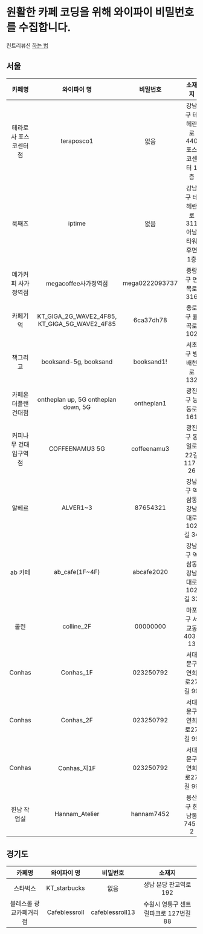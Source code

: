 # 원활한 카페 코딩을 위해 와이파이 비밀번호를 수집합니다.

컨트리뷰션 [하는 법](Contribution.md)

## 서울

|        카페명         |                 와이파이 명                  |    비밀번호    |                소재지                 |
| :-------------------: | :------------------------------------------: | :------------: | :-----------------------------------: |
| 테라로사 포스코센터점 |                  teraposco1                  |      없음      |  강남구 테헤란로 440 포스코센터 1층   |
|        북째즈         |                    iptime                    |      없음      | 강남구 테헤란로 311 아남타워 후면 1층 |
|  메가커피 사가정역점  |             megacoffee사가정역점             | mega0222093737 |           중랑구 면목로 316           |
|       카페기억        | KT_GIGA_2G_WAVE2_4F85, KT_GIGA_5G_WAVE2_4F85 |   6ca37dh78    |           종로구 율곡로 102           |
|       책그리고        |            booksand-5g, booksand             |   booksand1!   |          서초구 방배천로 132          |
|  카페온더플랜 건대점  |     ontheplan up, 5G ontheplan down, 5G      |   ontheplan1   |           광진구 능동로 161           |
| 커피나무 건대입구역점 |                COFFEENAMU3 5G                |  coffeenamu3   |       광진구 동일로22길 117-26        |
|        알베르         |                   ALVER1~3                   |    87654321    |    강남구 역삼동 강남대로102길 34     |
|        ab 카페        |                ab_cafe(1F~4F)                |   abcafe2020   |    강남구 역삼동 강남대로102길 32     |
|         콜린          |                  colline_2F                  |    00000000    |         마포구 서교동 403-13          |
|        Conhas         |                  Conhas_1F                   |   023250792    |        서대문구 연희로27길 99         |
|        Conhas         |                  Conhas_2F                   |   023250792    |        서대문구 연희로27길 99         |
|        Conhas         |                 Conhas\_지1F                 |   023250792    |        서대문구 연희로27길 99         |
|      한남 작업실      |                Hannam_Atelier                |   hannam7452   |          용산구 한남동 745-2          |

## 경기도

|         카페명          |  와이파이 명  |    비밀번호     |                소재지                 |
| :---------------------: | :-----------: | :-------------: | :-----------------------------------: |
|        스타벅스         | KT_starbucks  |      없음       |        성남 분당 판교역로 192         |
| 블레스롤 광교카페거리점 | Cafeblessroll | cafeblessroll13 | 수원시 영통구 센트럴파크로 127번길 88 |
